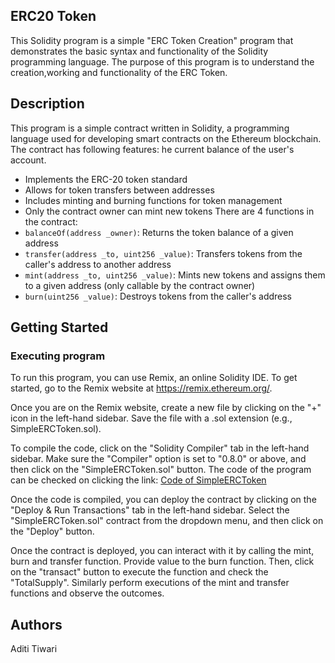 ## ERC20 Token

This Solidity program is a simple "ERC Token Creation" program that demonstrates the basic syntax and functionality of the Solidity programming language. The purpose of this program is to understand the creation,working and functionality of the ERC Token.

## Description

This program is a simple contract written in Solidity, a programming language used for developing smart contracts on the Ethereum blockchain. The contract has following features:
he current balance of the user's account.
  * Implements the ERC-20 token standard
* Allows for token transfers between addresses
* Includes minting and burning functions for token management
* Only the contract owner can mint new tokens
There are 4 functions in the contract:
* `balanceOf(address _owner)`: Returns the token balance of a given address
* `transfer(address _to, uint256 _value)`: Transfers tokens from the caller's address to another address
* `mint(address _to, uint256 _value)`: Mints new tokens and assigns them to a given address (only callable by the contract owner)
* `burn(uint256 _value)`: Destroys tokens from the caller's address
## Getting Started

### Executing program

To run this program, you can use Remix, an online Solidity IDE. To get started, go to the Remix website at https://remix.ethereum.org/.

Once you are on the Remix website, create a new file by clicking on the "+" icon in the left-hand sidebar. Save the file with a .sol extension (e.g., SimpleERCToken.sol). 

To compile the code, click on the "Solidity Compiler" tab in the left-hand sidebar. Make sure the "Compiler" option is set to "0.8.0" or above, and then click on the "SimpleERCToken.sol" button.
The code of the program can be checked on clicking the link:
[Code of SimpleERCToken](https://github.com/AdiTiw-95/ERCToken/blob/main/SimpleERCToken.sol)


Once the code is compiled, you can deploy the contract by clicking on the "Deploy & Run Transactions" tab in the left-hand sidebar. Select the "SimpleERCToken.sol" contract from the dropdown menu, and then click on the "Deploy" button.

Once the contract is deployed, you can interact with it by calling the mint, burn and transfer function. Provide value to the burn function. Then, click on the "transact" button to execute the function and check the "TotalSupply". Similarly perform executions of the mint and transfer functions and observe the outcomes.

## Authors

Aditi Tiwari
